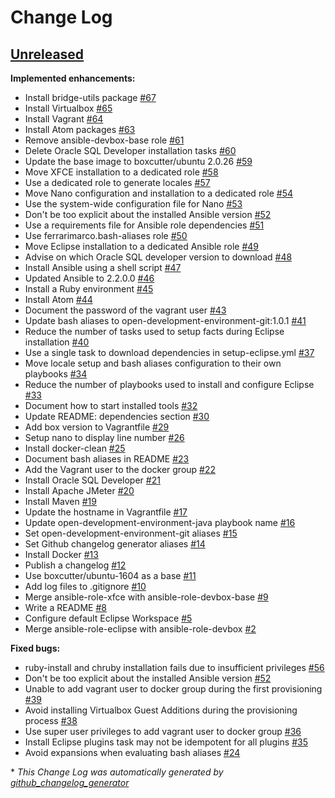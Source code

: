 # Change Log

## [Unreleased](https://github.com/ferrarimarco/open-development-environment-devbox/tree/HEAD)

**Implemented enhancements:**

- Install bridge-utils package [\#67](https://github.com/ferrarimarco/open-development-environment-devbox/issues/67)
- Install Virtualbox [\#65](https://github.com/ferrarimarco/open-development-environment-devbox/issues/65)
- Install Vagrant [\#64](https://github.com/ferrarimarco/open-development-environment-devbox/issues/64)
- Install Atom packages [\#63](https://github.com/ferrarimarco/open-development-environment-devbox/issues/63)
- Remove ansible-devbox-base role [\#61](https://github.com/ferrarimarco/open-development-environment-devbox/issues/61)
- Delete Oracle SQL Developer installation tasks [\#60](https://github.com/ferrarimarco/open-development-environment-devbox/issues/60)
- Update the base image to boxcutter/ubuntu 2.0.26 [\#59](https://github.com/ferrarimarco/open-development-environment-devbox/issues/59)
- Move XFCE installation to a dedicated role [\#58](https://github.com/ferrarimarco/open-development-environment-devbox/issues/58)
- Use a dedicated role to generate locales [\#57](https://github.com/ferrarimarco/open-development-environment-devbox/issues/57)
- Move Nano configuration and installation to a dedicated role [\#54](https://github.com/ferrarimarco/open-development-environment-devbox/issues/54)
- Use the system-wide configuration file for Nano [\#53](https://github.com/ferrarimarco/open-development-environment-devbox/issues/53)
- Don't be too explicit about the installed Ansible version [\#52](https://github.com/ferrarimarco/open-development-environment-devbox/issues/52)
- Use a requirements file for Ansible role dependencies [\#51](https://github.com/ferrarimarco/open-development-environment-devbox/issues/51)
- Use ferrarimarco.bash-aliases role [\#50](https://github.com/ferrarimarco/open-development-environment-devbox/issues/50)
- Move Eclipse installation to a dedicated Ansible role [\#49](https://github.com/ferrarimarco/open-development-environment-devbox/issues/49)
- Advise on which Oracle SQL developer version to download [\#48](https://github.com/ferrarimarco/open-development-environment-devbox/issues/48)
- Install Ansible using a shell script [\#47](https://github.com/ferrarimarco/open-development-environment-devbox/issues/47)
- Updated Ansible to 2.2.0.0 [\#46](https://github.com/ferrarimarco/open-development-environment-devbox/issues/46)
- Install a Ruby environment [\#45](https://github.com/ferrarimarco/open-development-environment-devbox/issues/45)
- Install Atom [\#44](https://github.com/ferrarimarco/open-development-environment-devbox/issues/44)
- Document the password of the vagrant user [\#43](https://github.com/ferrarimarco/open-development-environment-devbox/issues/43)
- Update bash aliases to open-development-environment-git:1.0.1 [\#41](https://github.com/ferrarimarco/open-development-environment-devbox/issues/41)
- Reduce the number of tasks used to setup facts during Eclipse installation [\#40](https://github.com/ferrarimarco/open-development-environment-devbox/issues/40)
- Use a single task to download dependencies in setup-eclipse.yml [\#37](https://github.com/ferrarimarco/open-development-environment-devbox/issues/37)
- Move locale setup and bash aliases configuration to their own playbooks [\#34](https://github.com/ferrarimarco/open-development-environment-devbox/issues/34)
- Reduce the number of playbooks used to install and configure Eclipse [\#33](https://github.com/ferrarimarco/open-development-environment-devbox/issues/33)
- Document how to start installed tools [\#32](https://github.com/ferrarimarco/open-development-environment-devbox/issues/32)
- Update README: dependencies section [\#30](https://github.com/ferrarimarco/open-development-environment-devbox/issues/30)
- Add box version to Vagrantfile [\#29](https://github.com/ferrarimarco/open-development-environment-devbox/issues/29)
- Setup nano to display line number [\#26](https://github.com/ferrarimarco/open-development-environment-devbox/issues/26)
- Install docker-clean [\#25](https://github.com/ferrarimarco/open-development-environment-devbox/issues/25)
- Document bash aliases in README [\#23](https://github.com/ferrarimarco/open-development-environment-devbox/issues/23)
- Add the Vagrant user to the docker group [\#22](https://github.com/ferrarimarco/open-development-environment-devbox/issues/22)
- Install Oracle SQL Developer [\#21](https://github.com/ferrarimarco/open-development-environment-devbox/issues/21)
- Install Apache JMeter [\#20](https://github.com/ferrarimarco/open-development-environment-devbox/issues/20)
- Install Maven [\#19](https://github.com/ferrarimarco/open-development-environment-devbox/issues/19)
- Update the hostname in Vagrantfile [\#17](https://github.com/ferrarimarco/open-development-environment-devbox/issues/17)
- Update open-development-environment-java playbook name [\#16](https://github.com/ferrarimarco/open-development-environment-devbox/issues/16)
- Set open-development-environment-git aliases [\#15](https://github.com/ferrarimarco/open-development-environment-devbox/issues/15)
- Set Github changelog generator aliases [\#14](https://github.com/ferrarimarco/open-development-environment-devbox/issues/14)
- Install Docker [\#13](https://github.com/ferrarimarco/open-development-environment-devbox/issues/13)
- Publish a changelog [\#12](https://github.com/ferrarimarco/open-development-environment-devbox/issues/12)
- Use boxcutter/ubuntu-1604 as a base [\#11](https://github.com/ferrarimarco/open-development-environment-devbox/issues/11)
- Add log files to .gitignore [\#10](https://github.com/ferrarimarco/open-development-environment-devbox/issues/10)
- Merge ansible-role-xfce with ansible-role-devbox-base [\#9](https://github.com/ferrarimarco/open-development-environment-devbox/issues/9)
- Write a README [\#8](https://github.com/ferrarimarco/open-development-environment-devbox/issues/8)
- Configure default Eclipse Workspace [\#5](https://github.com/ferrarimarco/open-development-environment-devbox/issues/5)
- Merge ansible-role-eclipse with ansible-role-devbox [\#2](https://github.com/ferrarimarco/open-development-environment-devbox/issues/2)

**Fixed bugs:**

- ruby-install and chruby installation fails due to insufficient privileges [\#56](https://github.com/ferrarimarco/open-development-environment-devbox/issues/56)
- Don't be too explicit about the installed Ansible version [\#52](https://github.com/ferrarimarco/open-development-environment-devbox/issues/52)
- Unable to add vagrant user to docker group during the first provisioning [\#39](https://github.com/ferrarimarco/open-development-environment-devbox/issues/39)
- Avoid installing Virtualbox Guest Additions during the provisioning process [\#38](https://github.com/ferrarimarco/open-development-environment-devbox/issues/38)
- Use super user privileges to add vagrant user to docker group [\#36](https://github.com/ferrarimarco/open-development-environment-devbox/issues/36)
- Install Eclipse plugins task may not be idempotent for all plugins [\#35](https://github.com/ferrarimarco/open-development-environment-devbox/issues/35)
- Avoid expansions when evaluating bash aliases [\#24](https://github.com/ferrarimarco/open-development-environment-devbox/issues/24)



\* *This Change Log was automatically generated by [github_changelog_generator](https://github.com/skywinder/Github-Changelog-Generator)*
